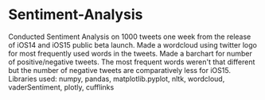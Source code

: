 # Sentiment-Analysis
Conducted Sentiment Analysis on 1000 tweets one week from the release of iOS14 and iOS15 public beta launch.
Made a wordcloud using twitter logo for most frequently used words in the tweets.
Made a barchart for number of positive/negative tweets.
The most frequent words weren't that different but the number of negative tweets are comparatively less for iOS15.
Libraries used: numpy, pandas, matplotlib.pyplot, nltk, wordcloud, vaderSentiment, plotly, cufflinks
